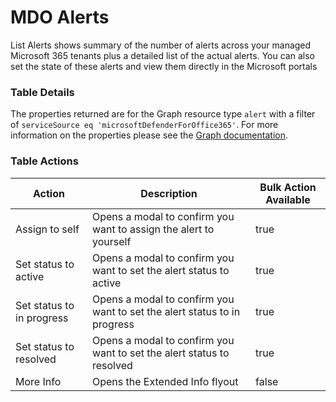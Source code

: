 # MDO Alerts

List Alerts shows summary of the number of alerts across your managed Microsoft 365 tenants plus a detailed list of the actual alerts. You can also set the state of these alerts and view them directly in the Microsoft portals

### Table Details

The properties returned are for the Graph resource type `alert` with a filter of `serviceSource eq 'microsoftDefenderForOffice365'`. For more information on the properties please see the [Graph documentation](https://learn.microsoft.com/en-us/graph/api/resources/security-alert?view=graph-rest-1.0#properties).

### Table Actions

<table><thead><tr><th>Action</th><th>Description</th><th data-type="checkbox">Bulk Action Available</th></tr></thead><tbody><tr><td>Assign to self</td><td>Opens a modal to confirm you want to assign the alert to yourself</td><td>true</td></tr><tr><td>Set status to active</td><td>Opens a modal to confirm you want to set the alert status to active</td><td>true</td></tr><tr><td>Set status to in progress</td><td>Opens a modal to confirm you want to set the alert status to in progress</td><td>true</td></tr><tr><td>Set status to resolved</td><td>Opens a modal to confirm you want to set the alert status to resolved</td><td>true</td></tr><tr><td>More Info</td><td>Opens the Extended Info flyout</td><td>false</td></tr></tbody></table>

